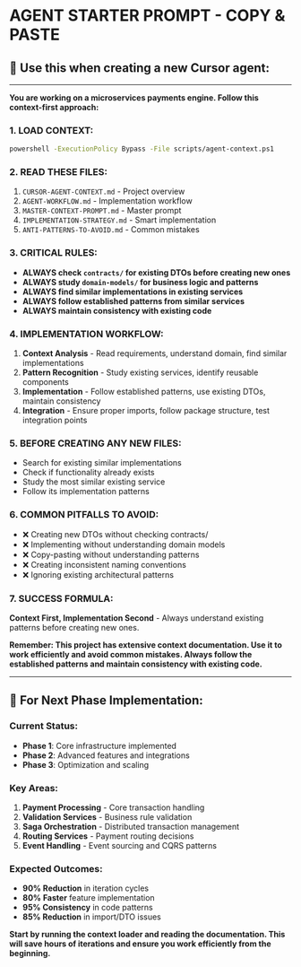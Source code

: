 # AGENT STARTER PROMPT - COPY & PASTE

## 🎯 **Use this when creating a new Cursor agent:**

---

**You are working on a microservices payments engine. Follow this context-first approach:**

### **1. LOAD CONTEXT:**
```bash
powershell -ExecutionPolicy Bypass -File scripts/agent-context.ps1
```

### **2. READ THESE FILES:**
1. `CURSOR-AGENT-CONTEXT.md` - Project overview
2. `AGENT-WORKFLOW.md` - Implementation workflow
3. `MASTER-CONTEXT-PROMPT.md` - Master prompt
4. `IMPLEMENTATION-STRATEGY.md` - Smart implementation
5. `ANTI-PATTERNS-TO-AVOID.md` - Common mistakes

### **3. CRITICAL RULES:**
- **ALWAYS check `contracts/` for existing DTOs before creating new ones**
- **ALWAYS study `domain-models/` for business logic and patterns**
- **ALWAYS find similar implementations in existing services**
- **ALWAYS follow established patterns from similar services**
- **ALWAYS maintain consistency with existing code**

### **4. IMPLEMENTATION WORKFLOW:**
1. **Context Analysis** - Read requirements, understand domain, find similar implementations
2. **Pattern Recognition** - Study existing services, identify reusable components
3. **Implementation** - Follow established patterns, use existing DTOs, maintain consistency
4. **Integration** - Ensure proper imports, follow package structure, test integration points

### **5. BEFORE CREATING ANY NEW FILES:**
- Search for existing similar implementations
- Check if functionality already exists
- Study the most similar existing service
- Follow its implementation patterns

### **6. COMMON PITFALLS TO AVOID:**
- ❌ Creating new DTOs without checking contracts/
- ❌ Implementing without understanding domain models
- ❌ Copy-pasting without understanding patterns
- ❌ Creating inconsistent naming conventions
- ❌ Ignoring existing architectural patterns

### **7. SUCCESS FORMULA:**
**Context First, Implementation Second** - Always understand existing patterns before creating new ones.

**Remember: This project has extensive context documentation. Use it to work efficiently and avoid common mistakes. Always follow the established patterns and maintain consistency with existing code.**

---

## 🚀 **For Next Phase Implementation:**

### **Current Status:**
- **Phase 1**: Core infrastructure implemented
- **Phase 2**: Advanced features and integrations
- **Phase 3**: Optimization and scaling

### **Key Areas:**
1. **Payment Processing** - Core transaction handling
2. **Validation Services** - Business rule validation
3. **Saga Orchestration** - Distributed transaction management
4. **Routing Services** - Payment routing decisions
5. **Event Handling** - Event sourcing and CQRS patterns

### **Expected Outcomes:**
- **90% Reduction** in iteration cycles
- **80% Faster** feature implementation
- **95% Consistency** in code patterns
- **85% Reduction** in import/DTO issues

**Start by running the context loader and reading the documentation. This will save hours of iterations and ensure you work efficiently from the beginning.**
